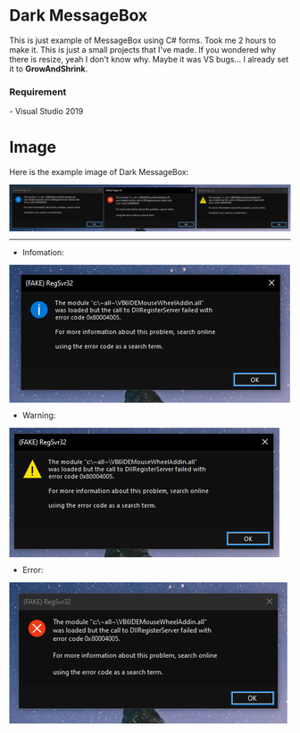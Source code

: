 # Dark MessageBox
This is just example of MessageBox using C# forms. Took me 2 hours to make it. This is just a small projects that I've made. If you wondered why there is resize, yeah I don't know why. Maybe it was VS bugs... I already set it to **GrowAndShrink**.

<h3>Requirement</h3>
- Visual Studio 2019

# Image
Here is the example image of Dark MessageBox:

<img align="center" src="https://github.com/QMuffinBoy/solid-waffle/blob/58694fe6abe148f3198666dcdab01f847723cf42/Screenshots/CustomMsgBox.png">

----------------

- Infomation:
<img align="center" src="https://github.com/QMuffinBoy/solid-waffle/blob/58694fe6abe148f3198666dcdab01f847723cf42/Screenshots/CustomMsgBoxInfo.png">

- Warning:
<img align="center" src="https://github.com/QMuffinBoy/solid-waffle/blob/58694fe6abe148f3198666dcdab01f847723cf42/Screenshots/CustomMsgBoxWarning.png">

- Error:
<img align="center" src="https://github.com/QMuffinBoy/solid-waffle/blob/58694fe6abe148f3198666dcdab01f847723cf42/Screenshots/CustomMsgBoxError.png">
